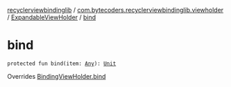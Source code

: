 [recyclerviewbindinglib](../../index.md) / [com.bytecoders.recyclerviewbindinglib.viewholder](../index.md) / [ExpandableViewHolder](index.md) / [bind](./bind.md)

# bind

`protected fun bind(item: `[`Any`](https://kotlinlang.org/api/latest/jvm/stdlib/kotlin/-any/index.html)`): `[`Unit`](https://kotlinlang.org/api/latest/jvm/stdlib/kotlin/-unit/index.html)

Overrides [BindingViewHolder.bind](../-binding-view-holder/bind.md)

